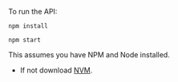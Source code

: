 To run the API:

`npm install`

`npm start`

This assumes you have NPM and Node installed.

- If not download [NVM](https://github.com/nvm-sh/nvm).
